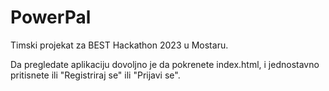# PowerPal
Timski projekat za BEST Hackathon 2023 u Mostaru.

Da pregledate aplikaciju dovoljno je da pokrenete index.html, i jednostavno pritisnete ili "Registriraj se" ili "Prijavi se".
